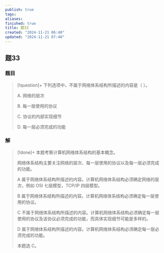 ```yaml
---
publish: true
tags: 
aliases: 
finished: true
title: 题33
created: "2024-11-21 06:40"
updated: "2024-11-21 07:40"
---
```

## 题33
### 题目
> [!question]+
> 下列选项中，不属于网络体系结构所描述的内容是（ ）。
> 
> A. 网络的层次
> 
> B. 每一层使用的协议
> 
> C. 协议的内部实现细节
> 
> D. 每一层必须完成的功能
### 解
> [!done]+
> 本题考察计算机网络体系结构的基本概念。
> 
> 网络体系结构主要关注网络的层次、每一层使用的协议以及每一层必须完成的功能。
> 
> A 属于网络体系结构所描述的内容。计算机网络体系结构必须确定网络的层次，例如 OSI 七层模型，TCP/IP 四层模型。
> 
> B 属于网络体系结构所描述的内容。计算机网络体系结构必须确定每一层使用的协议。
> 
> C 不属于网络体系结构所描述的内容。计算机网络体系结构必须确定每一层使用的协议及该协议必须完成的功能，而具体实现细节可能是多样的。
> 
> D 属于网络体系结构所描述的内容。计算机网络体系结构必须确定每一层必须完成的功能。
> 
> 本题选 C。